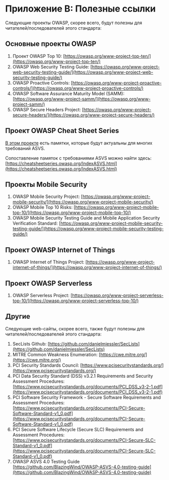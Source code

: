 # Приложение B: Полезные ссылки

Следующие проекты OWASP, скорее всего, будут полезны для читателей/последователей этого стандарта:

## Основные проекты OWASP

1. Проект OWASP Top 10: [https://owasp.org/www-project-top-ten/](https://owasp.org/www-project-top-ten/)
2. OWASP Web Security Testing Guide: [https://owasp.org/www-project-web-security-testing-guide/](https://owasp.org/www-project-web-security-testing-guide/)
3. OWASP Proactive Controls: [https://owasp.org/www-project-proactive-controls/](https://owasp.org/www-project-proactive-controls/)
4. OWASP Software Assurance Maturity Model (SAMM): [https://owasp.org/www-project-samm/](https://owasp.org/www-project-samm/)
5. OWASP Secure Headers Project: [https://owasp.org/www-project-secure-headers/](https://owasp.org/www-project-secure-headers/)

## Проект OWASP Cheat Sheet Series

[В этом проекте](https://owasp.org/www-project-cheat-sheets/) есть памятки, которые будут актуальны для многих требований ASVS.

Сопоставление памяток с требованиями ASVS можно найти здесь: [https://cheatsheetseries.owasp.org/IndexASVS.html](https://cheatsheetseries.owasp.org/IndexASVS.html)

## Проекты Mobile Security

1. OWASP Mobile Security Project: [https://owasp.org/www-project-mobile-security/](https://owasp.org/www-project-mobile-security/)
2. OWASP Mobile Top 10 Risks: [https://owasp.org/www-project-mobile-top-10/](https://owasp.org/www-project-mobile-top-10/)
3. OWASP Mobile Security Testing Guide and Mobile Application Security Verification Standard: [https://owasp.org/www-project-mobile-security-testing-guide/](https://owasp.org/www-project-mobile-security-testing-guide/)

## Проект OWASP Internet of Things

1. OWASP Internet of Things Project: [https://owasp.org/www-project-internet-of-things/](https://owasp.org/www-project-internet-of-things/)

## Проект OWASP Serverless

1. OWASP Serverless Project: [https://owasp.org/www-project-serverless-top-10/](https://owasp.org/www-project-serverless-top-10/)

## Другие

Следующие web-сайты, скорее всего, также будут полезны для читателей/последователей этого стандарта:

1. SecLists Github: [https://github.com/danielmiessler/SecLists](https://github.com/danielmiessler/SecLists)
2. MITRE Common Weakness Enumeration: [https://cwe.mitre.org/](https://cwe.mitre.org/)
3. PCI Security Standards Council: [https://www.pcisecuritystandards.org/](https://www.pcisecuritystandards.org/)
4. PCI Data Security Standard (DSS) v3.2.1 Requirements and Security Assessment Procedures: [https://www.pcisecuritystandards.org/documents/PCI_DSS_v3-2-1.pdf](https://www.pcisecuritystandards.org/documents/PCI_DSS_v3-2-1.pdf)
5. PCI Software Security Framework - Secure Software Requirements and Assessment Procedures: [https://www.pcisecuritystandards.org/documents/PCI-Secure-Software-Standard-v1_0.pdf](https://www.pcisecuritystandards.org/documents/PCI-Secure-Software-Standard-v1_0.pdf)
6. PCI Secure Software Lifecycle (Secure SLC) Requirements and Assessment Procedures: [https://www.pcisecuritystandards.org/documents/PCI-Secure-SLC-Standard-v1_0.pdf](https://www.pcisecuritystandards.org/documents/PCI-Secure-SLC-Standard-v1_0.pdf)
7. OWASP ASVS 4.0 Testing Guide [https://github.com/BlazingWind/OWASP-ASVS-4.0-testing-guide](https://github.com/BlazingWind/OWASP-ASVS-4.0-testing-guide)
